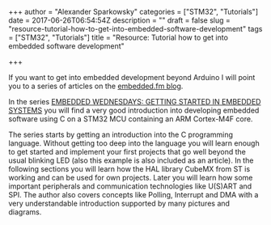 +++
author = "Alexander Sparkowsky"
categories = ["STM32", "Tutorials"]
date = 2017-06-26T06:54:54Z
description = ""
draft = false
slug = "resource-tutorial-how-to-get-into-embedded-software-development"
tags = ["STM32", "Tutorials"]
title = "Resource: Tutorial how to get into embedded software development"

+++

If you want to get into embedded development beyond Arduino I will point you to a series of articles on the [embedded.fm blog](http://embedded.fm/blog).

In the series [EMBEDDED WEDNESDAYS: GETTING STARTED IN EMBEDDED SYSTEMS](http://embedded.fm/blog/embedded-wednesdays) you will find a very good introduction into developing embedded software using C on a STM32 MCU containing an ARM Cortex-M4F core.

The series starts by getting an introduction into the C programming language. Without getting too deep into the language you will learn enough to get started and implement your first projects that go well beyond the usual blinking LED (also this example is also included as an article).
In the following sections you will learn how the HAL library CubeMX from ST is working and can be used for own projects.
Later you will learn how some important peripherals and communication technologies like U(S)ART and SPI. The author also covers concepts like Polling, Interrupt and DMA with a very understandable introduction supported by many pictures and diagrams.

